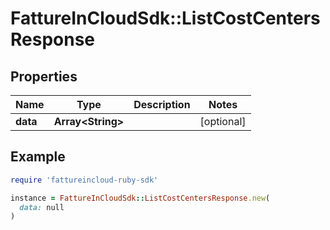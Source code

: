 # FattureInCloudSdk::ListCostCentersResponse

## Properties

| Name | Type | Description | Notes |
| ---- | ---- | ----------- | ----- |
| **data** | **Array&lt;String&gt;** |  | [optional] |

## Example

```ruby
require 'fattureincloud-ruby-sdk'

instance = FattureInCloudSdk::ListCostCentersResponse.new(
  data: null
)
```

